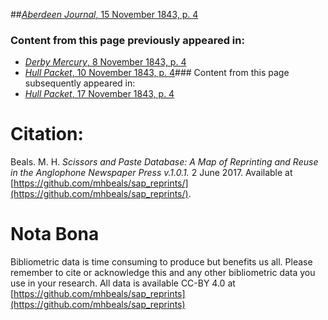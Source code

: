 ##[*Aberdeen Journal*, 15 November 1843, p. 4](https://mhbeals.github.io/sap_html/Aberdeen-Journal/Aberdeen-Journal-15-November-1843-p-4)

### Content from this page previously appeared in:
+ [*Derby Mercury*, 8 November 1843, p. 4](https://mhbeals.github.io/sap_html/Derby-Mercury/Derby-Mercury-8-November-1843-p-4)
+ [*Hull Packet*, 10 November 1843, p. 4](https://mhbeals.github.io/sap_html/Hull-Packet/Hull-Packet-10-November-1843-p-4)### Content from this page subsequently appeared in:
+ [*Hull Packet*, 17 November 1843, p. 4](https://mhbeals.github.io/sap_html/Hull-Packet/Hull-Packet-17-November-1843-p-4)
                    
# Citation: 

Beals. M. H. *Scissors and Paste Database: A Map of Reprinting and Reuse in the Anglophone Newspaper Press v.1.0.1.* 2 June 2017. Available at [https://github.com/mhbeals/sap_reprints/](https://github.com/mhbeals/sap_reprints/). 
                    
# Nota Bona

Bibliometric data is time consuming to produce but benefits us all. Please remember to cite or acknowledge this and any other bibliometric data you use in your research. All data is available CC-BY 4.0 at [https://github.com/mhbeals/sap_reprints](https://github.com/mhbeals/sap_reprints)